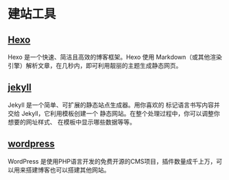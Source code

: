 # 建站工具

## [Hexo](https://github.com/hexojs/hexo/)

Hexo 是一个快速、简洁且高效的博客框架。Hexo 使用 Markdown（或其他渲染引擎）解析文章，在几秒内，即可利用靓丽的主题生成静态网页。

## [jekyll](https://github.com/jekyll/jekyll)

Jekyll 是一个简单、可扩展的静态站点生成器。用你喜欢的 标记语言书写内容并交给 Jekyll，它利用模板创建一个 静态网站。在整个处理过程中，你可以调整你想要的网址样式、 在模板中显示哪些数据等等。

## [wordpress](https://cn.wordpress.org/)

WordPress 是使用PHP语言开发的免费开源的CMS项目，插件数量成千上万，可以用来搭建博客也可以搭建其他网站。
